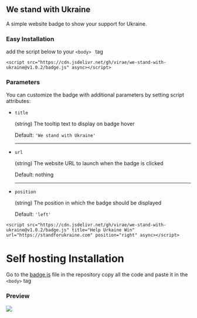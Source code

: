 ## We stand with Ukraine

A simple website badge to show your support for Ukraine.

###  Easy Installation
add the script below to your ```<body> ``` tag 
```
<script src="https://cdn.jsdelivr.net/gh/virae/we-stand-with-ukraine@v1.0.2/badge.js" async></script>
```

### Parameters

You can customize the badge with additional parameters by setting script attributes:

- ```title```

    (string) The tooltip text to display on badge hover

    Default: ```'We stand with Ukraine'```

    ----

- ```url```

    (string) The website URL to launch when the badge is clicked

    Default: nothing

    ----

- ```position```

    (string) The position in which the badge should be displayed

    Default: ```'left'```

```
<script src="https://cdn.jsdelivr.net/gh/virae/we-stand-with-ukraine@v1.0.2/badge.js" title="Help Urkaine Win" url="https://standforukraine.com" position="right" async></script>
```

# Self hosting Installation
Go to the [badge.js](https://github.com/virae/we-stand-with-ukraine/blob/master/badge.js) file in the repository copy all the code and paste it in the ``` <body> ```  tag


### Preview
![](https://github.com/virae/we-stand-with-ukraine/raw/master/preview.png)
